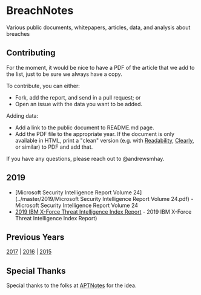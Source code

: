 # BreachNotes
Various public documents, whitepapers, articles, data, and analysis about breaches

## Contributing
For the moment, it would be nice to have a PDF of the article that we add to the list, just to be sure we always have a copy.

To contribute, you can either:
* Fork, add the report, and send in a pull request; or
* Open an issue with the data you want to be added.

Adding data:
* Add a link to the public document to README.md page.
* Add the PDF file to the appropriate year. If the document is only available in HTML, print a "clean" version (e.g. with [Readability](https://readability.com/), [Clearly](https://evernote.com/clearly/), or similar) to PDF and add that.

If you have any questions, please reach out to @andrewsmhay.

## 2019

* [Microsoft Security Intelligence Report Volume 24](../master/2019/Microsoft Security Intelligence Report Volume 24.pdf) - Microsoft Security Intelligence Report Volume 24
* [2019 IBM X-Force Threat Intelligence Index Report](../master/2019/ZGB3ERYD.pdf) - 2019 IBM X-Force Threat Intelligence Index Report)


## Previous Years
[2017](https://github.com/andrewsmhay/BreachNotes/tree/master/2017/README.md) | [2016](https://github.com/andrewsmhay/BreachNotes/tree/master/2016/README.md) | [2015](https://github.com/andrewsmhay/BreachNotes/tree/master/2015/README.md)

## Special Thanks
Special thanks to the folks at [APTNotes](https://github.com/kbandla/APTnotes) for the idea.
